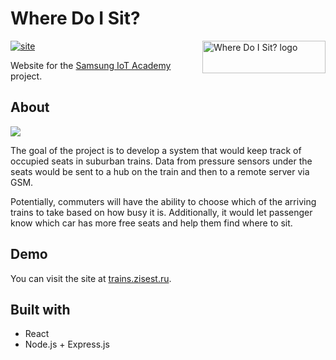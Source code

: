 # Where Do I Sit?
<img src="https://zisest.ru/files/where-do-i-sit-logo.png" align="right"
     title="Where Do I Sit? logo" width="197" height="52">

[![site](https://img.shields.io/website?url=https%3A%2F%2Ftrains.zisest.ru)](https://trains.zisest.ru/)

Website for the [Samsung IoT Academy](https://www.samsung.com/ru/iotacademy/) project. 

## About
[![](https://zisest.ru/files/where-do-i-sit.png)]()

The goal of the project is to develop a system that would keep track of occupied seats in suburban trains. Data from pressure sensors under the seats would be sent to a hub on the train and then to a remote server via GSM.

Potentially, commuters will have the ability to choose which of the arriving trains to take based on how busy it is. Additionally, it would let passenger know which car has more free seats and help them find where to sit.

## Demo
You can visit the site at [trains.zisest.ru](https://trains.zisest.ru).

## Built with
- React
- Node.js + Express.js
